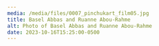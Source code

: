 ```yaml
---
media: /media/files/0007_pinchukart_film05.jpg
title: Basel Abbas and Ruanne Abou-Rahme
alt: Photo of Basel Abbas and Ruanne Abou-Rahme
date: 2023-10-16T15:25:00-0500
---
```

